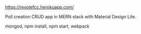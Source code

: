 https://revotefcc.herokuapp.com/

Poll creation CRUD app in MERN stack with Material Design Lite.

mongod, npm install, npm start, webpack
